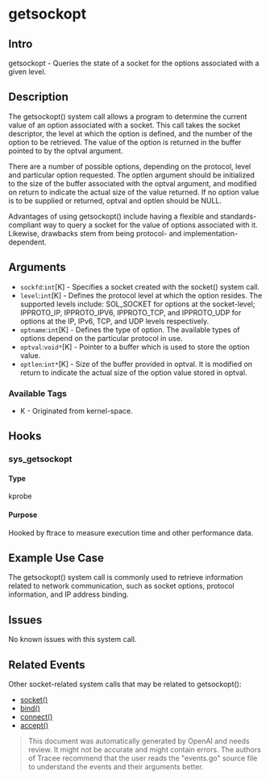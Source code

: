 
# getsockopt

## Intro
getsockopt - Queries the state of a socket for the options associated with a given level.

## Description
The getsockopt() system call allows a program to determine the current value of an option associated with a socket. This call takes the socket descriptor, the level at which the option is defined, and the number of the option to be retrieved. The value of the option is returned in the buffer pointed to by the optval argument.

There are a number of possible options, depending on the protocol, level and particular option requested. The optlen argument should be initialized to the size of the buffer associated with the optval argument, and modified on return to indicate the actual size of the value returned. If no option value is to be supplied or returned, optval and optlen should be NULL.

Advantages of using getsockopt() include having a flexible and standards-compliant way to query a socket for the value of options associated with it. Likewise, drawbacks stem from being protocol- and implementation-dependent.

## Arguments
* `sockfd`:`int`[K] - Specifies a socket created with the socket() system call. 
* `level`:`int`[K] - Defines the protocol level at which the option resides. The supported levels include: SOL_SOCKET for options at the socket-level; IPPROTO_IP, IPPROTO_IPV6, IPPROTO_TCP, and IPPROTO_UDP for options at the IP, IPv6, TCP, and UDP levels respectively.
* `optname`:`int`[K] - Defines the type of option. The available types of options depend on the particular protocol in use.
* `optval`:`void*`[K] - Pointer to a buffer which is used to store the option value.
* `optlen`:`int*`[K] - Size of the buffer provided in optval. It is modified on return to indicate the actual size of the option value stored in optval.

### Available Tags
* K - Originated from kernel-space.

## Hooks
### sys_getsockopt
#### Type
kprobe
#### Purpose
Hooked by ftrace to measure execution time and other performance data.

## Example Use Case
The getsockopt() system call is commonly used to retrieve information related to network communication, such as socket options, protocol information, and IP address binding.

## Issues
No known issues with this system call.

## Related Events
Other socket-related system calls that may be related to getsockopt():
* [socket()][socket]
* [bind()][bind]
* [connect()][connect]
* [accept()][accept]

[socket]: https://man7.org/linux/man-pages/man2/socket.2.html
[bind]: https://man7.org/linux/man-pages/man2/bind.2.html
[connect]: https://man7.org/linux/man-pages/man2/connect.2.html
[accept]: https://man7.org/linux/man-pages/man2/accept.2.html

> This document was automatically generated by OpenAI and needs review. It might
> not be accurate and might contain errors. The authors of Tracee recommend that
> the user reads the "events.go" source file to understand the events and their
> arguments better.
